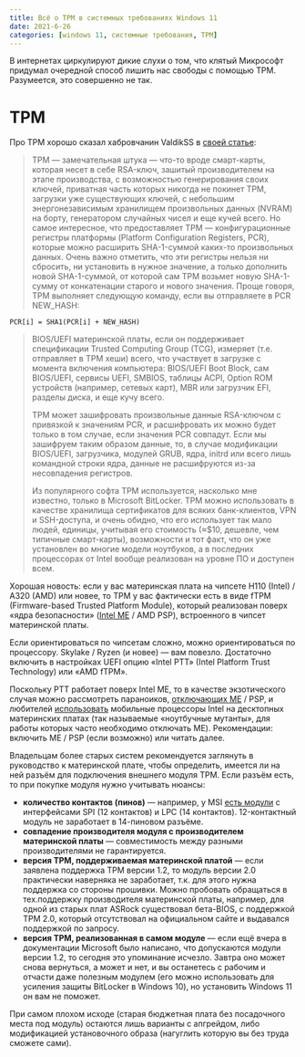 ```yaml
---
title: Всё о TPM в системных требованиях Windows 11
date: 2021-6-26
categories: [windows 11, системные требования, TPM]
---
```


В интернетах циркулируют дикие слухи о том, что клятый Микрософт придумал очередной способ лишить нас свободы с помощью TPM. Разумеется, это совершенно не так.

# TPM

Про TPM хорошо сказал хабровчанин ValdikSS в [своей статье](https://habr.com/post/304014/):

> TPM — замечательная штука — что-то вроде смарт-карты, которая несет в себе RSA-ключ, зашитый производителем на этапе производства, с возможностью генерирования своих ключей, приватная часть которых никогда не покинет TPM, загрузки уже существующих ключей, с небольшим энергонезависимым хранилищем произвольных данных (NVRAM) на борту, генератором случайных чисел и еще кучей всего. Но самое интересное, что предоставляет TPM — конфигурационные регистры платформы (Platform Configuration Registers, PCR), которые можно расширить SHA-1-суммой каких-то произвольных данных. Очень важно отметить, что эти регистры нельзя ни сбросить, ни установить в нужное значение, а только дополнить новой SHA-1-суммой, от которой сам TPM возьмет новую SHA-1-сумму от конкатенации старого и нового значения. Проще говоря, TPM выполняет следующую команду, если вы отправляете в PCR NEW_HASH:
```
PCR[i] = SHA1(PCR[i] + NEW_HASH)
```
> BIOS/UEFI материнской платы, если он поддерживает спецификации Trusted Computing Group (TCG), измеряет (т.е. отправляет в TPM хеши) всего, что участвует в загрузке с момента включения компьютера: BIOS/UEFI Boot Block, сам BIOS/UEFI, сервисы UEFI, SMBIOS, таблицы ACPI, Option ROM устройств (например, сетевых карт), MBR или загрузчик EFI, разделы диска, и еще кучу всего.
>
> TPM может зашифровать произвольные данные RSA-ключом с привязкой к значениям PCR, и расшифровать их можно будет только в том случае, если значения PCR совпадут. Если мы зашифруем таким образом данные, то, в случае модификации BIOS/UEFI, загрузчика, модулей GRUB, ядра, initrd или всего лишь командной строки ядра, данные не расшифруются из-за несовпадения регистров.
>
> Из популярного софта TPM используется, насколько мне известно, только в Microsoft BitLocker. TPM можно использовать в качестве хранилища сертификатов для всяких банк-клиентов, VPN и SSH-доступа, и очень обидно, что его использует так мало людей, единицы, учитывая его стоимость (≈$10, дешевле, чем типичные смарт-карты), возможности и тот факт, что он уже установлен во многие модели ноутбуков, а в последних процессорах от Intel вообще реализован на уровне ПО и доступен всем.

Хорошая новость: если у вас материнская плата на чипсете H110 (Intel) / A320 (AMD) или новее, то TPM у вас фактически есть в виде fTPM (Firmware-based Trusted Platform Module), который реализован поверх «ядра безопасности» ([Intel ME](https://ru.wikipedia.org/wiki/Intel_Management_Engine) / AMD PSP), встроенного в чипсет материнской платы.

Если ориентироваться по чипсетам сложно, можно ориентироваться по процессору. Skylake / Ryzen (и новее) — вам повезло. Достаточно включить в настройках UEFI опцию «Intel PTT» (Intel Platform Trust Technology) или «AMD fTPM».

Поскольку PTT работает поверх Intel ME, то в качестве экзотического случая можно рассмотреть параноиков, [отключающих ME](https://github.com/corna/me_cleaner) / PSP, и любителей [использовать](https://forums.overclockers.ru/viewtopic.php?f=1&t=602278) мобильные процессоры Intel на десктопных материнских платах (так называемые «ноутбучные мутанты», для работы которых часто необходимо отключать ME). Рекомендации: включить ME / PSP (если возможно) или читать далее.

Владельцам более старых систем рекомендуется заглянуть в руководство к материнской плате, чтобы определить, имеется ли на ней разъём для подключения внешнего модуля TPM. Если разъём есть, то при покупке модуля нужно учитывать нюансы:

* **количество контактов (пинов)** — например, у MSI [есть модули](https://us.msi.com/Motherboard/TPM-20-Module) с интерфейсами SPI (12 контактов) и LPC (14 контактов). 12-контактный модуль не заработает в 14-пиновом разъёме.
* **совпадение производителя модуля с производителем материнской платы** — совместимость между разными производителями не гарантируется.
* **версия TPM, поддерживаемая материнской платой** — если заявлена поддержка TPM версии 1.2, то модуль версии 2.0 практически наверняка не заработает, т.к. для этого нужна поддержка со стороны прошивки. Можно пробовать обращаться в тех.поддержку производителя материнской платы, например, для одной из старых плат ASRock существовал бета-BIOS, с поддержкой TPM 2.0, который отсутствовал на официальном сайте и выдавался поддержкой по запросу.
* **версия TPM, реализованная в самом модуле** — если ещё вчера в документации Microsoft было написано, что допускаются модули версии 1.2, то сегодня это упоминание исчезло. Завтра оно может снова вернуться, а может и нет, и вы останетесь с рабочим и отчасти даже полезным модулем (его можно использовать для усиления защиты BitLocker в Windows 10), но установить Windows 11 он вам не поможет.

При самом плохом исходе (старая бюджетная плата без посадочного места под модуль) остаются лишь варианты с апгрейдом, либо модификацией установочного образа (нагуглить которую вы без труда сможете сами).